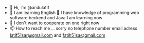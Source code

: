 - 👋 Hi, I’m @andulatif
- 👀 I am learning English
🌱 I have knowledge of programming web software beckend and Java I am learning now
- 💞️ I don't want to cooperate on one right now
- 📫 How to reach me ... sorry no telephone number  email adress latif51sar@gmail.com and fatih51sa@gmail.com

<!---
andulatif/andulatif is a ✨ special ✨ repository because its `README.md` (this file) appears on your GitHub profile.
You can click the Preview link to take a look at your changes.
--->
